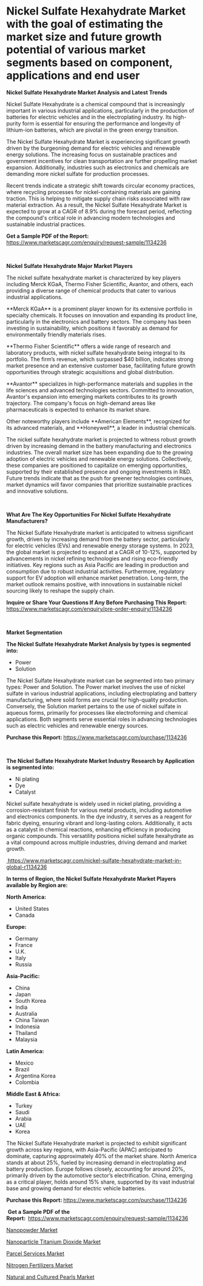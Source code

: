 <p><h1>Nickel Sulfate Hexahydrate Market with the goal of estimating the market size and future growth potential of various market segments based on component, applications and end user</h1></p><p><strong>Nickel Sulfate Hexahydrate Market Analysis and Latest Trends</strong></p>
<p><p>Nickel Sulfate Hexahydrate is a chemical compound that is increasingly important in various industrial applications, particularly in the production of batteries for electric vehicles and in the electroplating industry. Its high-purity form is essential for ensuring the performance and longevity of lithium-ion batteries, which are pivotal in the green energy transition.</p><p>The Nickel Sulfate Hexahydrate Market is experiencing significant growth driven by the burgeoning demand for electric vehicles and renewable energy solutions. The increasing focus on sustainable practices and government incentives for clean transportation are further propelling market expansion. Additionally, industries such as electronics and chemicals are demanding more nickel sulfate for production processes. </p><p>Recent trends indicate a strategic shift towards circular economy practices, where recycling processes for nickel-containing materials are gaining traction. This is helping to mitigate supply chain risks associated with raw material extraction. As a result, the Nickel Sulfate Hexahydrate Market is expected to grow at a CAGR of 8.9% during the forecast period, reflecting the compound's critical role in advancing modern technologies and sustainable industrial practices.</p></p>
<p><strong>Get a Sample PDF of the Report:&nbsp;</strong> <a href="https://www.marketscagr.com/enquiry/request-sample/1134236?utm_campaign=1265&utm_medium=2&utm_source=Github&utm_content=ia&utm_term=08102024&utm_id=nickel-sulfate-hexahydrate">https://www.marketscagr.com/enquiry/request-sample/1134236</a></p>
<p>&nbsp;</p>
<p><strong>Nickel Sulfate Hexahydrate Major Market Players</strong></p>
<p><p>The nickel sulfate hexahydrate market is characterized by key players including Merck KGaA, Thermo Fisher Scientific, Avantor, and others, each providing a diverse range of chemical products that cater to various industrial applications.</p><p>**Merck KGaA** is a prominent player known for its extensive portfolio in specialty chemicals. It focuses on innovation and expanding its product line, particularly in the electronics and battery sectors. The company has been investing in sustainability, which positions it favorably as demand for environmentally friendly materials rises. </p><p>**Thermo Fisher Scientific** offers a wide range of research and laboratory products, with nickel sulfate hexahydrate being integral to its portfolio. The firm’s revenue, which surpassed $40 billion, indicates strong market presence and an extensive customer base, facilitating future growth opportunities through strategic acquisitions and global distribution.</p><p>**Avantor** specializes in high-performance materials and supplies in the life sciences and advanced technologies sectors. Committed to innovation, Avantor's expansion into emerging markets contributes to its growth trajectory. The company's focus on high-demand areas like pharmaceuticals is expected to enhance its market share.</p><p>Other noteworthy players include **American Elements**, recognized for its advanced materials, and **Honeywell**, a leader in industrial chemicals. </p><p>The nickel sulfate hexahydrate market is projected to witness robust growth driven by increasing demand in the battery manufacturing and electronics industries. The overall market size has been expanding due to the growing adoption of electric vehicles and renewable energy solutions. Collectively, these companies are positioned to capitalize on emerging opportunities, supported by their established presence and ongoing investments in R&D. Future trends indicate that as the push for greener technologies continues, market dynamics will favor companies that prioritize sustainable practices and innovative solutions.</p></p>
<p>&nbsp;</p>
<p><strong>What Are The Key Opportunities For Nickel Sulfate Hexahydrate Manufacturers?</strong></p>
<p><p>The Nickel Sulfate Hexahydrate market is anticipated to witness significant growth, driven by increasing demand from the battery sector, particularly for electric vehicles (EVs) and renewable energy storage systems. In 2023, the global market is projected to expand at a CAGR of 10-12%, supported by advancements in nickel refining technologies and rising eco-friendly initiatives. Key regions such as Asia Pacific are leading in production and consumption due to robust industrial activities. Furthermore, regulatory support for EV adoption will enhance market penetration. Long-term, the market outlook remains positive, with innovations in sustainable nickel sourcing likely to reshape the supply chain.</p></p>
<p><strong>Inquire or Share Your Questions If Any Before Purchasing This Report:</strong> <a href="https://www.marketscagr.com/enquiry/pre-order-enquiry/1134236?utm_campaign=1265&utm_medium=2&utm_source=Github&utm_content=ia&utm_term=08102024&utm_id=nickel-sulfate-hexahydrate">https://www.marketscagr.com/enquiry/pre-order-enquiry/1134236</a></p>
<p>&nbsp;</p>
<p><strong>Market Segmentation</strong></p>
<p><strong>The Nickel Sulfate Hexahydrate Market Analysis by types is segmented into:</strong></p>
<p><ul><li>Power</li><li>Solution</li></ul></p>
<p><p>The Nickel Sulfate Hexahydrate market can be segmented into two primary types: Power and Solution. The Power market involves the use of nickel sulfate in various industrial applications, including electroplating and battery manufacturing, where solid forms are crucial for high-quality production. Conversely, the Solution market pertains to the use of nickel sulfate in aqueous forms, primarily for processes like electroforming and chemical applications. Both segments serve essential roles in advancing technologies such as electric vehicles and renewable energy sources.</p></p>
<p><strong>Purchase this Report:&nbsp;</strong><a href="https://www.marketscagr.com/purchase/1134236?utm_campaign=1265&utm_medium=2&utm_source=Github&utm_content=ia&utm_term=08102024&utm_id=nickel-sulfate-hexahydrate">https://www.marketscagr.com/purchase/1134236</a></p>
<p>&nbsp;</p>
<p><strong>The Nickel Sulfate Hexahydrate Market Industry Research by Application is segmented into:</strong></p>
<p><ul><li>Ni plating</li><li>Dye</li><li>Catalyst</li></ul></p>
<p><p>Nickel sulfate hexahydrate is widely used in nickel plating, providing a corrosion-resistant finish for various metal products, including automotive and electronics components. In the dye industry, it serves as a reagent for fabric dyeing, ensuring vibrant and long-lasting colors. Additionally, it acts as a catalyst in chemical reactions, enhancing efficiency in producing organic compounds. This versatility positions nickel sulfate hexahydrate as a vital compound across multiple industries, driving demand and market growth.</p></p>
<p><a href="https://www.marketscagr.com/nickel-sulfate-hexahydrate-market-in-global-r1134236?utm_campaign=1265&utm_medium=2&utm_source=Github&utm_content=ia&utm_term=08102024&utm_id=nickel-sulfate-hexahydrate">&nbsp;https://www.marketscagr.com/nickel-sulfate-hexahydrate-market-in-global-r1134236</a></p>
<p><strong>In terms of Region, the Nickel Sulfate Hexahydrate Market Players available by Region are:</strong></p>
<p>
    <p> <strong> North America: </strong>
        <ul>
            <li>United States</li>
            <li>Canada</li>
        </ul>
        </p> 
    <p> <strong> Europe: </strong>
        <ul>
            <li>Germany</li>
            <li>France</li>
            <li>U.K.</li>
            <li>Italy</li>
            <li>Russia</li>
        </ul>
        </p> 
    <p> <strong> Asia-Pacific: </strong>
        <ul>
            <li>China</li>
            <li>Japan</li>
            <li>South Korea</li>
            <li>India</li>
            <li>Australia</li>
            <li>China Taiwan</li>
            <li>Indonesia</li>
            <li>Thailand</li>
            <li>Malaysia</li>
        </ul>
        </p> 
    <p> <strong> Latin America: </strong>
        <ul>
            <li>Mexico</li>
            <li>Brazil</li>
            <li>Argentina Korea</li>
            <li>Colombia</li>
        </ul>
        </p> 
    <p> <strong> Middle East & Africa: </strong>
        <ul>
            <li>Turkey</li>
            <li>Saudi</li>
            <li>Arabia</li>
            <li>UAE</li>
            <li>Korea</li>
        </ul>
    </p>
    </p>
<p><p>The Nickel Sulfate Hexahydrate market is projected to exhibit significant growth across key regions, with Asia-Pacific (APAC) anticipated to dominate, capturing approximately 40% of the market share. North America stands at about 25%, fueled by increasing demand in electroplating and battery production. Europe follows closely, accounting for around 20%, primarily driven by the automotive sector’s electrification. China, emerging as a critical player, holds around 15% share, supported by its vast industrial base and growing demand for electric vehicle batteries.</p></p>
<p><strong>Purchase this Report: </strong><a href="https://www.marketscagr.com/purchase/1134236?utm_campaign=1265&utm_medium=2&utm_source=Github&utm_content=ia&utm_term=08102024&utm_id=nickel-sulfate-hexahydrate">https://www.marketscagr.com/purchase/1134236</a></p>
<p>&nbsp;<strong>Get a Sample PDF of the Report:&nbsp;&nbsp;</strong><a href="https://www.marketscagr.com/enquiry/request-sample/1134236?utm_campaign=1265&utm_medium=2&utm_source=Github&utm_content=ia&utm_term=08102024&utm_id=nickel-sulfate-hexahydrate">https://www.marketscagr.com/enquiry/request-sample/1134236</a></p>
<p><strong></strong></p>
<p><p><a href="https://www.linkedin.com/pulse/top-trends-transforming-nanopowder-market-2024-2031-rezarch-e7kcc?utm_campaign=1265&utm_medium=2&utm_source=Github&utm_content=ia&utm_term=08102024&utm_id=nickel-sulfate-hexahydrate">Nanopowder Market</a></p><p><a href="https://www.linkedin.com/pulse/comprehensive-nanoparticle-titanium-dioxide-market-report-segmentation-y1odc?utm_campaign=1265&utm_medium=2&utm_source=Github&utm_content=ia&utm_term=08102024&utm_id=nickel-sulfate-hexahydrate">Nanoparticle Titanium Dioxide Market</a></p><p><a href="https://www.linkedin.com/pulse/parcel-services-value-chain-analysis-from-raw-materials-end-user-tuvic?utm_campaign=1265&utm_medium=2&utm_source=Github&utm_content=ia&utm_term=08102024&utm_id=nickel-sulfate-hexahydrate">Parcel Services Market</a></p><p><a href="https://www.linkedin.com/pulse/strategic-forecast-nitrogen-fertilizers-market-growth-trends-xfqee?utm_campaign=1265&utm_medium=2&utm_source=Github&utm_content=ia&utm_term=08102024&utm_id=nickel-sulfate-hexahydrate">Nitrogen Fertilizers Market</a></p><p><a href="https://www.linkedin.com/pulse/global-natural-cultured-pearls-market-trends-innovations-forward-looking-3jjvc?utm_campaign=1265&utm_medium=2&utm_source=Github&utm_content=ia&utm_term=08102024&utm_id=nickel-sulfate-hexahydrate">Natural and Cultured Pearls Market</a></p></p>